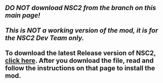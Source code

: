 ## ***DO NOT download NSC2 from the branch on this main page!<br/><br/>This is NOT a working version of the mod, it is for the NSC2 Dev Team only.***<br/><br/>**To download the latest Release version of NSC2, [click here](https://github.com/CaptainX3/NSC2-Mod/releases). After you download the file, read and follow the instructions on that page to install the mod.**